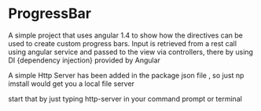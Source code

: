# ProgressBar

A simple project that uses angular 1.4 to show how the directives can be used to create custom progress bars.
Input is retrieved from a rest call using angular service and passed to the view via controllers, there by using
DI {dependency injection} provided by Angular

A simple Http Server has been added in the package json file , so just np imstall would get you a local file server

start that by just typing http-server in your command prompt or terminal 
